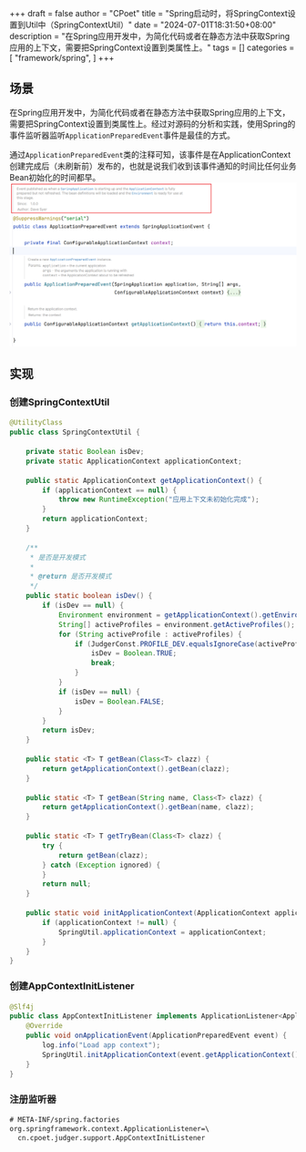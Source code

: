 +++
draft = false
author = "CPoet"
title = "Spring启动时，将SpringContext设置到Util中（SpringContextUtil）"
date = "2024-07-01T18:31:50+08:00"
description = "在Spring应用开发中，为简化代码或者在静态方法中获取Spring应用的上下文，需要把SpringContext设置到类属性上。"
tags = []
categories = [
    "framework/spring",
]
+++
## 场景
在Spring应用开发中，为简化代码或者在静态方法中获取Spring应用的上下文，需要把SpringContext设置到类属性上。经过对源码的分析和实践，使用Spring的事件监听器监听`ApplicationPreparedEvent`事件是最佳的方式。

通过`ApplicationPreparedEvent`类的注释可知，该事件是在ApplicationContext创建完成后（未刷新前）发布的，也就是说我们收到该事件通知的时间比任何业务Bean初始化的时间都早。
![ApplicationPreparedEvent](application-prepared-event.png)

## 实现
### 创建SpringContextUtil

```java
@UtilityClass
public class SpringContextUtil {

    private static Boolean isDev;
    private static ApplicationContext applicationContext;

    public static ApplicationContext getApplicationContext() {
        if (applicationContext == null) {
            throw new RuntimeException("应用上下文未初始化完成");
        }
        return applicationContext;
    }

    /**
     * 是否是开发模式
     *
     * @return 是否开发模式
     */
    public static boolean isDev() {
        if (isDev == null) {
            Environment environment = getApplicationContext().getEnvironment();
            String[] activeProfiles = environment.getActiveProfiles();
            for (String activeProfile : activeProfiles) {
                if (JudgerConst.PROFILE_DEV.equalsIgnoreCase(activeProfile.trim())) {
                    isDev = Boolean.TRUE;
                    break;
                }
            }
            if (isDev == null) {
                isDev = Boolean.FALSE;
            }
        }
        return isDev;
    }

    public static <T> T getBean(Class<T> clazz) {
        return getApplicationContext().getBean(clazz);
    }

    public static <T> T getBean(String name, Class<T> clazz) {
        return getApplicationContext().getBean(name, clazz);
    }

    public static <T> T getTryBean(Class<T> clazz) {
        try {
            return getBean(clazz);
        } catch (Exception ignored) {
        }
        return null;
    }

    public static void initApplicationContext(ApplicationContext applicationContext) {
        if (applicationContext != null) {
            SpringUtil.applicationContext = applicationContext;
        }
    }
}
```

### 创建AppContextInitListener

```java
@Slf4j
public class AppContextInitListener implements ApplicationListener<ApplicationPreparedEvent> {
    @Override
    public void onApplicationEvent(ApplicationPreparedEvent event) {
        log.info("Load app context");
        SpringUtil.initApplicationContext(event.getApplicationContext());
    }
}
```

### 注册监听器

```properties
# META-INF/spring.factories
org.springframework.context.ApplicationListener=\
  cn.cpoet.judger.support.AppContextInitListener
```
